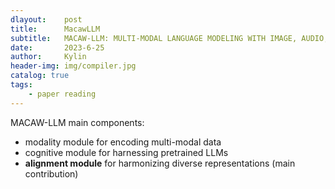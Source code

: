```yaml
---
dlayout:    post
title:      MacawLLM
subtitle:   MACAW-LLM: MULTI-MODAL LANGUAGE MODELING WITH IMAGE, AUDIO, VIDEO, AND TEXT INTEGRATION
date:       2023-6-25
author:     Kylin
header-img: img/compiler.jpg
catalog: true
tags:
    - paper reading
---
```




MACAW-LLM main components: 

- modality module for encoding multi-modal data
- cognitive module for harnessing pretrained LLMs
- **alignment module** for harmonizing diverse representations (main contribution)



